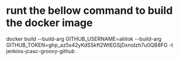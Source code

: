 # runt the bellow command to build the docker image 
docker build --build-arg GITHUB_USERNAME=aliitok --build-arg GITHUB_TOKEN=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 -t jenkins-jcasc-groovy-github .
